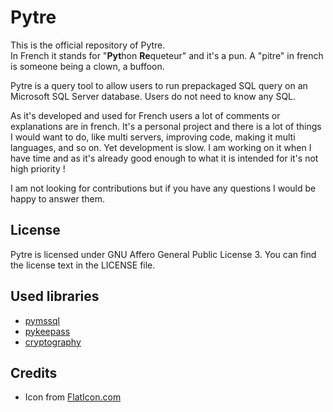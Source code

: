 # Pytre

This is the official repository of Pytre.  
In French it stands for "**Pyt**hon **Re**queteur" and it's a pun. A "pitre" in french is someone being a clown, a buffoon.

Pytre is a query tool to allow users to run prepackaged SQL query on an Microsoft SQL Server database. Users do not need to know any SQL.

As it's developed and used for French users a lot of comments or explanations are in french.
It's a personal project and there is a lot of things I would want to do, like multi servers, improving code, making it multi languages, and so on.
Yet development is slow. I am working on it when I have time and as it's already good enough to what it is intended for it's not high priority !

I am not looking for contributions but if you have any questions I would be happy to answer them.

## License

Pytre is licensed under GNU Affero General Public License 3. You can find the license text in the LICENSE file.

## Used libraries

- [pymssql](https://github.com/pymssql/pymssql)
- [pykeepass](https://github.com/libkeepass/pykeepass)
- [cryptography](https://github.com/pyca/cryptography)

## Credits

- Icon from [FlatIcon.com](https://www.flaticon.com/free-icon/buffoon_688319)
